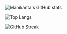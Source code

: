 ![Manikanta's GitHub stats](https://github-readme-stats.vercel.app/api?username=pallapothu30&show_icons=true&theme=radical)


![Top Langs](https://github-readme-stats.vercel.app/api/top-langs/?username=pallapothu30&layout=compact&theme=radical)


![GitHub Streak](https://github-readme-streak-stats.herokuapp.com/?user=pallapothu30&theme=radical)
